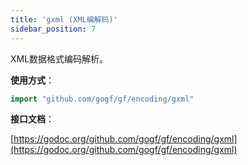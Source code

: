 ```yaml
---
title: 'gxml (XML编解码)'
sidebar_position: 7
---
```


XML数据格式编码解析。

**使用方式**：

```  go
import "github.com/gogf/gf/encoding/gxml"

```

**接口文档**：

[https://godoc.org/github.com/gogf/gf/encoding/gxml](https://godoc.org/github.com/gogf/gf/encoding/gxml)